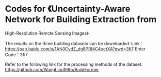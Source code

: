 # Codes for 《Uncertainty-Aware Network for Building Extraction from
High-Resolution Remote Sensing Images》

The results on the three building datasets can be downloaded:
Link：https://pan.baidu.com/s/1AN0CydZ_dg8PRI4C4octXA?pwd=3fi7 
Enter Code：3fi7 

Refer to the following link for the processing methods of the dataset:
https://github.com/WangLibo1995/BuildFormer
